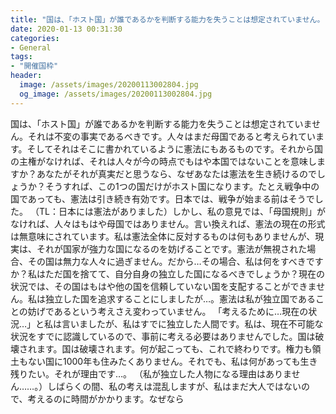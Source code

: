 ```yaml
---
title: "国は、「ホスト国」が誰であるかを判断する能力を失うことは想定されていません。"
date: 2020-01-13 00:31:30
categories:
- General
tags:
- "開催国枠"
header:
  image: /assets/images/20200113002804.jpg
  og_image: /assets/images/20200113002804.jpg
---
```


国は、「ホスト国」が誰であるかを判断する能力を失うことは想定されていません。それは不変の事実であるべきです。人々はまだ母国であると考えられています。そしてそれはそこに書かれているように憲法にもあるものです。それから国の主権がなければ、それは人々が今の時点でもはや本国ではないことを意味しますか？あなたがそれが真実だと思うなら、なぜあなたは憲法を生き続けるのでしょうか？そうすれば、この1つの国だけがホスト国になります。たとえ戦争中の国であっても、憲法は引き続き有効です。日本では、戦争が始まる前はそうでした。 （TL：日本には憲法がありました）しかし、私の意見では、「母国規則」がなければ、人々はもはや母国ではありません。言い換えれば、憲法の現在の形式は無意味にされています。私は憲法全体に反対するものは何もありませんが、現実は、それが国家が強力な国になるのを妨げることです。憲法が無視された場合、その国は無力な人々に過ぎません。だから…その場合、私は何をすべきですか？私はただ国を捨てて、自分自身の独立した国になるべきでしょうか？現在の状況では、その国はもはや他の国を信頼していない国を支配することができません。私は独立した国を追求することにしましたが…。憲法は私が独立国であることの妨げであるという考えさえ変わっていません。 「考えるために…現在の状況…」と私は言いましたが、私はすでに独立した人間です。私は、現在不可能な状況をすでに認識しているので、事前に考える必要はありませんでした。国は破壊されます。国は破壊されます。何が起こっても、これで終わりです。権力も領土もない国に1000年も住みたくありません。それでも、私は何があっても生き残りたい。それが理由です…。 （私が独立した人物になる理由はありません……。）しばらくの間、私の考えは混乱しますが、私はまだ大人ではないので、考えるのに時間がかかります。なぜなら
